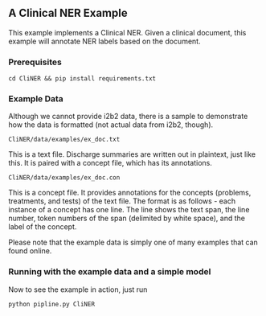 ## A Clinical NER Example

This example implements a Clinical NER. Given a clinical document, this example will annotate NER labels based on the document.

### Prerequisites

```
cd CliNER && pip install requirements.txt
```

### Example Data


Although we cannot provide i2b2 data, there is a sample to demonstrate how the data is formatted (not actual data from i2b2, though).

    CliNER/data/examples/ex_doc.txt

This is a text file. Discharge summaries are written out in plaintext, just like this. It is paired with a concept file, which has its annotations.

    CliNER/data/examples/ex_doc.con

This is a concept file. It provides annotations for the concepts (problems, treatments, and tests) of the text file. The format is as follows - each instance of a concept has one line. The line shows the text span, the line number, token numbers of the span (delimited by white space), and the label of the concept.

Please note that the example data is simply one of many examples that can found online.


### Running with the example data and a simple model

Now to see the example in action, just run

```bash
python pipline.py CliNER
```
